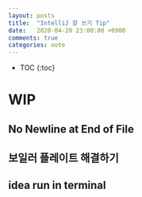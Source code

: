 ```yaml
---
layout: posts
title:  "IntelliJ 잘 쓰기 Tip"
date:   2020-04-20 23:00:00 +0900
comments: true
categories: note
---
```


* TOC
{:toc}

# WIP

## No Newline at End of File

## 보일러 플레이트 해결하기

## idea run in terminal


